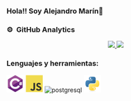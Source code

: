 ### Hola!! Soy Alejandro Marín👋

### ⚙️ &nbsp;GitHub Analytics

<p align="center">
<a href="https://github.com/Alejom55">
  <img height="180em" src="https://github-readme-stats-eight-theta.vercel.app/api?username=Alejom55&show_icons=true&theme=algolia&include_all_commits=true&count_private=true"/>
  <img height="180em" src="https://github-readme-stats-eight-theta.vercel.app/api/top-langs/?username=Alejom55&layout=compact&langs_count=8&theme=algolia"/>
</a>
</p>

<h3 align="left">Lenguajes y herramientas:</h3>
<p align="left"> <img src="https://raw.githubusercontent.com/devicons/devicon/master/icons/csharp/csharp-original.svg" alt="csharp" width="40" height="40"/>
<img src="https://raw.githubusercontent.com/devicons/devicon/master/icons/javascript/javascript-original.svg" alt="javascript" width="40" height="40"/>
<img src="https://th.bing.com/th/id/R.78f50869c63d687917110e10c9c167a3?rik=b2Sy9dwTh893og&pid=ImgRaw&r=0" alt="postgresql" width="40" height="40"/>
<img src="https://raw.githubusercontent.com/devicons/devicon/master/icons/python/python-original.svg" alt="python" width="40" height="40"/>
</p>


